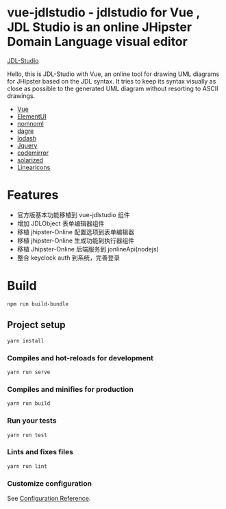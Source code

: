# vue-jdlstudio - jdlstudio for Vue , JDL Studio is an online JHipster Domain Language visual editor

[JDL-Studio](https://github.com/jhipster/jdl-studio)

Hello, this is JDL-Studio with Vue, an online tool for drawing UML diagrams for JHipster based on the JDL syntax. It tries to keep its syntax visually as close as possible to the generated UML diagram without resorting to ASCII drawings.

- [Vue](https://github.com/vuejs/vue)
- [ElementUI](https://github.com/ElementUI)
- [nomnoml](https://github.com/skanaar/nomnoml)
- [dagre](https://github.com/cpettitt/dagre)
- [lodash](http://lodash.com)
- [Jquery](https://jquery.com/)
- [codemirror](https://codemirror.net/)
- [solarized](http://ethanschoonover.com/solarized)
- [Linearicons](https://linearicons.com/free)

# Features

- 官方版基本功能移植到 vue-jdlstudio 组件
- 增加 JDLObject 表单编辑器组件
- 移植 jhipster-Online 配置选项到表单编辑器
- 移植 jhipster-Online 生成功能到执行器组件
- 移植 Jhipster-Online 后端服务到 jonlineApi(nodejs)
- 整合 keyclock auth 到系统，完善登录
# Build

```
npm run build-bundle
```

## Project setup

```
yarn install
```

### Compiles and hot-reloads for development

```
yarn run serve
```

### Compiles and minifies for production

```
yarn run build
```

### Run your tests

```
yarn run test
```

### Lints and fixes files

```
yarn run lint
```

### Customize configuration

See [Configuration Reference](https://cli.vuejs.org/config/).
